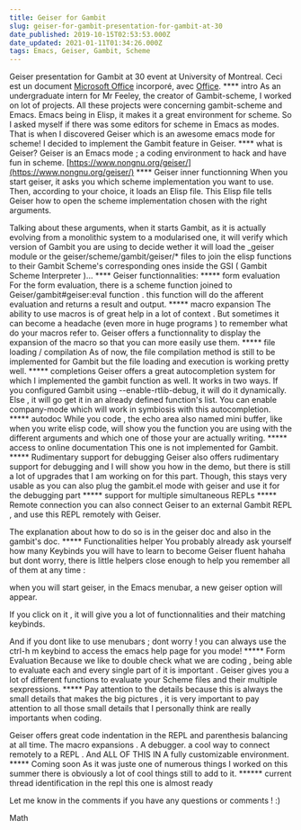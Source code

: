 ```yaml
---
title: Geiser for Gambit
slug: geiser-for-gambit-presentation-for-gambit-at-30
date_published: 2019-10-15T02:53:53.000Z
date_updated: 2021-01-11T01:34:26.000Z
tags: Emacs, Geiser, Gambit, Scheme
---
```


Geiser presentation for Gambit at 30 event at University of Montreal.
Ceci est un document [Microsoft Office](https://office.com) incorporé, avec [Office](https://office.com/webapps).
**** intro
As an undergraduate intern for Mr Feeley, the creator of Gambit-scheme, I worked on lot of projects. 
All these projects were concerning gambit-scheme and Emacs.
Emacs being in Elisp, it makes it a great environment for scheme. So I asked myself if there was some editors for scheme in Emacs as modes. That is when I discovered Geiser which is an awesome emacs mode for scheme! 
I decided to implement the Gambit feature in Geiser.
**** what is Geiser?
Geiser is an Emacs mode ; a coding environment to hack and have fun in scheme. [https://www.nongnu.org/geiser/](https://www.nongnu.org/geiser/)
**** Geiser inner functionning
When you start geiser, it asks you which scheme implementation you want to use.
Then, according to your choice, it loads an Elisp file. This Elisp file tells Geiser how to open the scheme implementation chosen with the right arguments.

Talking about these arguments, when it starts Gambit, as it is actually evolving from a monolithic system to a modularised one, it will verify which version of Gambit you are using to decide wether it will load the _geiser module or the geiser/scheme/gambit/geiser/* files to join the elisp functions to their Gambit Scheme's corresponding ones inside the GSI ( Gambit Scheme Interpreter )...
**** Geiser functionnalities:
***** form evaluation
For the form evaluation, there is a scheme function joined to
Geiser/gambit#geiser:eval function . this function will do the
afferent evaluation and returns a result and output.
***** macro expansion
The ability to use macros is of great help in a lot of context . But
sometimes it can become a headache (even more in huge programs ) to remember what do your macros refer to. Geiser offers a functionnality to display the expansion of the macro so that you can more easily use them.
***** file loading / compilation
As of now, the file compilation method is still to be implemented for
Gambit but the file loading and execution is working pretty well.
***** completions
Geiser offers a great autocompletion system for which I implemented
the gambit function as well. It works in two ways. 
If you configured Gambit using --enable-rtlib-debug, it will do it dynamically.
Else , it will go get it in an already defined function's list.
You can enable company-mode which will work in symbiosis with this autocompletion.
***** autodoc
While you code , the echo area also named mini buffer, like when
you write elisp code, will show you the function you are using
with the different arguments and which one of those your are actually
writing.
***** access to online documentation
This one is not implemented for Gambit.
***** Rudimentary support for debugging
Geiser also offers rudimentary support for debugging and I will show
you how in the demo, but there is still a lot of upgrades that I am
working on for this part. Though, this stays very usable as you can also
plug the gambit.el mode with geiser and use it for the debugging part
***** support for multiple simultaneous REPLs
***** Remote connection
you can also connect Geiser to an external Gambit REPL , and use this
REPL remotely with Geiser.

The explanation about how to do so is in the geiser doc and also in
the gambit's doc.
***** Functionalities helper
You probably already ask yourself how many Keybinds you will have to
learn to become Geiser fluent hahaha but dont worry, there is little
helpers close enough to help you remember all of them at any time :

when you will start geiser, in the Emacs menubar, a new geiser option
will appear.

If you click on it , it will give you a lot of functionnalities and
their matching keybinds.

And if you dont like to use menubars ; dont worry ! you can always use
the ctrl-h m keybind to access the emacs help page for you mode!
***** Form Evaluation
Because we like to double check what we are coding , being able to
evaluate each and every single part of it is important . Geiser gives
you a lot of different functions to evaluate your Scheme files and
their multiple sexpressions.
***** Pay attention to the details
because this is always the small details that makes the big pictures ,
it is very important to pay attention to all those small details that
I personally think are really importants when coding.

Geiser offers great code indentation in the REPL and parenthesis
balancing at all time. The macro expansions . A debugger. a cool way
to connect remotely to a REPL . And ALL OF THIS IN A fully
customizable environment.
***** Coming soon
As it was juste one of numerous things I worked on this summer there
is obviously a lot of cool things still to add to it.
****** current thread identification in the repl
this one is almost ready

Let me know in the comments if you have any questions or comments ! :) 

Math
